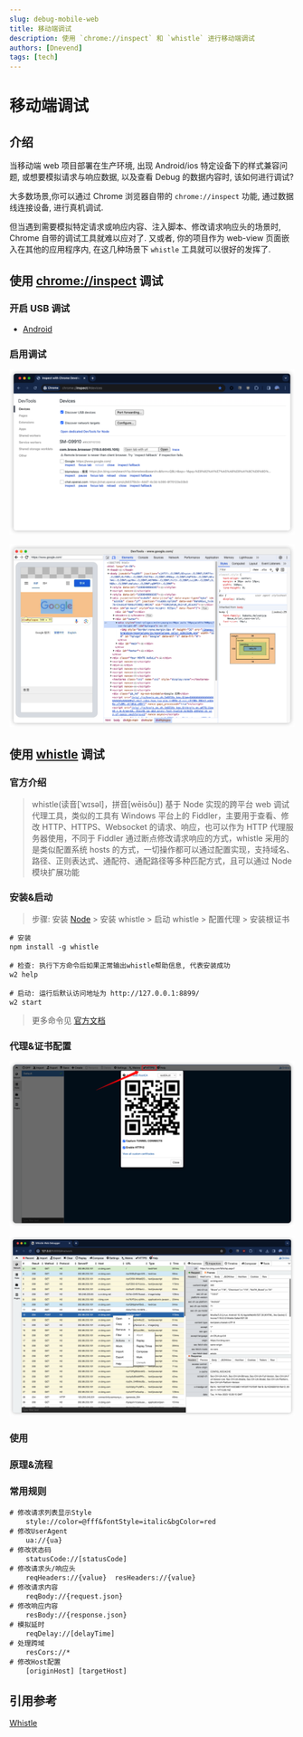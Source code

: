 ```yaml
---
slug: debug-mobile-web
title: 移动端调试
description: 使用 `chrome://inspect` 和 `whistle` 进行移动端调试
authors: [Dnevend]
tags: [tech]
---
```


# 移动端调试

## 介绍

当移动端 web 项目部署在生产环境, 出现 Android/ios 特定设备下的样式兼容问题, 或想要模拟请求与响应数据, 以及查看 Debug 的数据内容时, 该如何进行调试?

大多数场景,你可以通过 Chrome 浏览器自带的 `chrome://inspect` 功能, 通过数据线连接设备, 进行真机调试.

但当遇到需要模拟特定请求或响应内容、注入脚本、修改请求响应头的场景时, Chrome 自带的调试工具就难以应对了. 又或者, 你的项目作为 web-view 页面嵌入在其他的应用程序内, 在这几种场景下 `whistle` 工具就可以很好的发挥了.

## 使用 <a href='chrome://inspect'>chrome://inspect</a> 调试

### 开启 USB 调试

- [Android](https://developer.android.com/studio/debug/dev-options?hl=zh-cn#Enable-debugging)

### 启用调试

![inspect page](./inspect.png)

![dev-tools](./dev-tools.png)

## 使用 [whistle](https://wproxy.org/whistle/) 调试

### 官方介绍

> whistle(读音[ˈwɪsəl]，拼音[wēisǒu]) 基于 Node 实现的跨平台 web 调试代理工具，类似的工具有 Windows 平台上的 Fiddler，主要用于查看、修改 HTTP、HTTPS、Websocket 的请求、响应，也可以作为 HTTP 代理服务器使用，不同于 Fiddler 通过断点修改请求响应的方式，whistle 采用的是类似配置系统 hosts 的方式，一切操作都可以通过配置实现，支持域名、路径、正则表达式、通配符、通配路径等多种匹配方式，且可以通过 Node 模块扩展功能

### 安装&启动

> 步骤: 安装 [Node](https://nodejs.org/en) > 安装 whistle > 启动 whistle > 配置代理 > 安装根证书

```
# 安装
npm install -g whistle

# 检查: 执行下方命令后如果正常输出whistle帮助信息, 代表安装成功
w2 help

# 启动: 运行后默认访问地址为 http://127.0.0.1:8899/
w2 start
```

> 更多命令见 [官方文档](https://wproxy.org/whistle/options.html)

### 代理&证书配置

![qrcode](./qrcode.png)

![network](./network.png)

### 使用

### 原理&流程

### 常用规则

```
# 修改请求列表显示Style
    style://color=@fff&fontStyle=italic&bgColor=red
# 修改UserAgent
	ua://{ua}
# 修改状态码
	statusCode://[statusCode]
# 修改请求头/响应头
	reqHeaders://{value}  resHeaders://{value}
# 修改请求内容
	reqBody://{request.json}
# 修改响应内容
	resBody://{response.json}
# 模拟延时
	reqDelay://[delayTime]
# 处理跨域
	resCors://*
# 修改Host配置
	[originHost] [targetHost]

```

## 引用参考

[Whistle](https://wproxy.org/whistle/)
